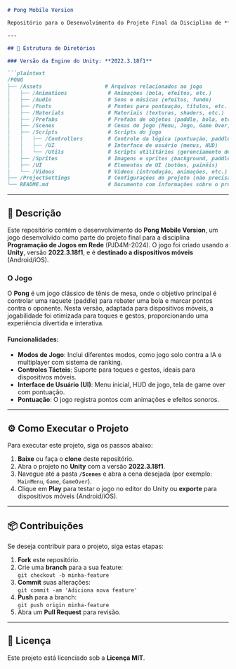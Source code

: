 ```markdown
# Pong Mobile Version

Repositório para o Desenvolvimento do Projeto Final da Disciplina de **Programação de Jogos em Rede**, PJD4M-2024.

---

## 🚀 Estrutura de Diretórios

### Versão da Engine do Unity: **2022.3.18f1**

```plaintext
/PONG
├── /Assets                    # Arquivos relacionados ao jogo
│   ├── /Animations             # Animações (bola, efeitos, etc.)
│   ├── /Audio                  # Sons e músicas (efeitos, fundo)
│   ├── /Fonts                  # Fontes para pontuação, títulos, etc.
│   ├── /Materials              # Materiais (texturas, shaders, etc.)
│   ├── /Prefabs                # Prefabs de objetos (paddle, bola, etc.)
│   ├── /Scenes                 # Cenas do jogo (Menu, Jogo, Game Over, etc.)
│   ├── /Scripts                # Scripts do jogo
│   │   ├── /Controllers        # Controle da lógica (pontuação, paddle)
│   │   ├── /UI                 # Interface de usuário (menus, HUD)
│   │   └── /Utils              # Scripts utilitários (gerenciamento de tempo, áudio)
│   ├── /Sprites                # Imagens e sprites (background, paddles, bola)
│   ├── /UI                     # Elementos de UI (botões, painéis)
│   └── /Videos                 # Vídeos (introdução, animações, etc.)
├── /ProjectSettings            # Configurações do projeto (não precisa alterar)
└── README.md                   # Documento com informações sobre o projeto
```

---

## 📝 Descrição

Este repositório contém o desenvolvimento do **Pong Mobile Version**, um jogo desenvolvido como parte do projeto final para a disciplina **Programação de Jogos em Rede** (PJD4M-2024). O jogo foi criado usando a **Unity**, versão **2022.3.18f1**, e é **destinado a dispositivos móveis** (Android/iOS).

### O Jogo

O **Pong** é um jogo clássico de tênis de mesa, onde o objetivo principal é controlar uma raquete (paddle) para rebater uma bola e marcar pontos contra o oponente. Nesta versão, adaptada para dispositivos móveis, a jogabilidade foi otimizada para toques e gestos, proporcionando uma experiência divertida e interativa.

#### Funcionalidades:
- **Modos de Jogo**: Inclui diferentes modos, como jogo solo contra a IA e multiplayer com sistema de ranking.
- **Controles Tácteis**: Suporte para toques e gestos, ideais para dispositivos móveis.
- **Interface de Usuário (UI)**: Menu inicial, HUD de jogo, tela de game over com pontuação.
- **Pontuação**: O jogo registra pontos com animações e efeitos sonoros.

---

## ⚙️ Como Executar o Projeto

Para executar este projeto, siga os passos abaixo:

1. **Baixe** ou faça o **clone** deste repositório.
2. Abra o projeto no **Unity** com a versão **2022.3.18f1**.
3. Navegue até a pasta **`/Scenes`** e abra a cena desejada (por exemplo: `MainMenu`, `Game`, `GameOver`).
4. Clique em **Play** para testar o jogo no editor do Unity ou **exporte** para dispositivos móveis (Android/iOS).

---

## 📦 Contribuições

Se deseja contribuir para o projeto, siga estas etapas:

1. **Fork** este repositório.
2. Crie uma **branch** para a sua feature:  
   `git checkout -b minha-feature`
3. **Commit** suas alterações:  
   `git commit -am 'Adiciona nova feature'`
4. **Push** para a branch:  
   `git push origin minha-feature`
5. Abra um **Pull Request** para revisão.

---

## 📄 Licença

Este projeto está licenciado sob a **Licença MIT**. 
```